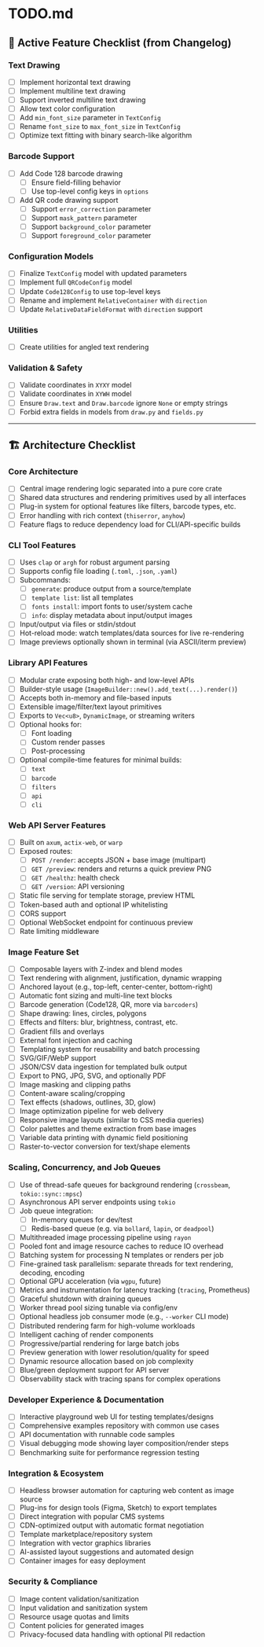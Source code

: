 # TODO.md

## 🚧 Active Feature Checklist (from Changelog)

### Text Drawing
- [ ] Implement horizontal text drawing
- [ ] Implement multiline text drawing
- [ ] Support inverted multiline text drawing
- [ ] Allow text color configuration
- [ ] Add `min_font_size` parameter in `TextConfig`
- [ ] Rename `font_size` to `max_font_size` in `TextConfig`
- [ ] Optimize text fitting with binary search-like algorithm

### Barcode Support
- [ ] Add Code 128 barcode drawing
  - [ ] Ensure field-filling behavior
  - [ ] Use top-level config keys in `options`
- [ ] Add QR code drawing support
  - [ ] Support `error_correction` parameter
  - [ ] Support `mask_pattern` parameter
  - [ ] Support `background_color` parameter
  - [ ] Support `foreground_color` parameter

### Configuration Models
- [ ] Finalize `TextConfig` model with updated parameters
- [ ] Implement full `QRCodeConfig` model
- [ ] Update `Code128Config` to use top-level keys
- [ ] Rename and implement `RelativeContainer` with `direction`
- [ ] Update `RelativeDataFieldFormat` with `direction` support

### Utilities
- [ ] Create utilities for angled text rendering

### Validation & Safety
- [ ] Validate coordinates in `XYXY` model
- [ ] Validate coordinates in `XYWH` model
- [ ] Ensure `Draw.text` and `Draw.barcode` ignore `None` or empty strings
- [ ] Forbid extra fields in models from `draw.py` and `fields.py`

---

## 🏗️ Architecture Checklist

### Core Architecture
- [ ] Central image rendering logic separated into a pure core crate
- [ ] Shared data structures and rendering primitives used by all interfaces
- [ ] Plug-in system for optional features like filters, barcode types, etc.
- [ ] Error handling with rich context (`thiserror`, `anyhow`)
- [ ] Feature flags to reduce dependency load for CLI/API-specific builds

### CLI Tool Features
- [ ] Uses `clap` or `argh` for robust argument parsing
- [ ] Supports config file loading (`.toml`, `.json`, `.yaml`)
- [ ] Subcommands:
  - [ ] `generate`: produce output from a source/template
  - [ ] `template list`: list all templates
  - [ ] `fonts install`: import fonts to user/system cache
  - [ ] `info`: display metadata about input/output images
- [ ] Input/output via files or stdin/stdout
- [ ] Hot-reload mode: watch templates/data sources for live re-rendering
- [ ] Image previews optionally shown in terminal (via ASCII/iterm preview)

### Library API Features
- [ ] Modular crate exposing both high- and low-level APIs
- [ ] Builder-style usage (`ImageBuilder::new().add_text(...).render()`)
- [ ] Accepts both in-memory and file-based inputs
- [ ] Extensible image/filter/text layout primitives
- [ ] Exports to `Vec<u8>`, `DynamicImage`, or streaming writers
- [ ] Optional hooks for:
  - [ ] Font loading
  - [ ] Custom render passes
  - [ ] Post-processing
- [ ] Optional compile-time features for minimal builds:
  - [ ] `text`
  - [ ] `barcode`
  - [ ] `filters`
  - [ ] `api`
  - [ ] `cli`

### Web API Server Features
- [ ] Built on `axum`, `actix-web`, or `warp`
- [ ] Exposed routes:
  - [ ] `POST /render`: accepts JSON + base image (multipart)
  - [ ] `GET /preview`: renders and returns a quick preview PNG
  - [ ] `GET /healthz`: health check
  - [ ] `GET /version`: API versioning
- [ ] Static file serving for template storage, preview HTML
- [ ] Token-based auth and optional IP whitelisting
- [ ] CORS support
- [ ] Optional WebSocket endpoint for continuous preview
- [ ] Rate limiting middleware

### Image Feature Set
- [ ] Composable layers with Z-index and blend modes
- [ ] Text rendering with alignment, justification, dynamic wrapping
- [ ] Anchored layout (e.g., top-left, center-center, bottom-right)
- [ ] Automatic font sizing and multi-line text blocks
- [ ] Barcode generation (Code128, QR, more via `barcoders`)
- [ ] Shape drawing: lines, circles, polygons
- [ ] Effects and filters: blur, brightness, contrast, etc.
- [ ] Gradient fills and overlays
- [ ] External font injection and caching
- [ ] Templating system for reusability and batch processing
- [ ] SVG/GIF/WebP support
- [ ] JSON/CSV data ingestion for templated bulk output
- [ ] Export to PNG, JPG, SVG, and optionally PDF
- [ ] Image masking and clipping paths
- [ ] Content-aware scaling/cropping
- [ ] Text effects (shadows, outlines, 3D, glow)
- [ ] Image optimization pipeline for web delivery
- [ ] Responsive image layouts (similar to CSS media queries)
- [ ] Color palettes and theme extraction from base images
- [ ] Variable data printing with dynamic field positioning
- [ ] Raster-to-vector conversion for text/shape elements

### Scaling, Concurrency, and Job Queues
- [ ] Use of thread-safe queues for background rendering (`crossbeam`, `tokio::sync::mpsc`)
- [ ] Asynchronous API server endpoints using `tokio`
- [ ] Job queue integration:
  - [ ] In-memory queues for dev/test
  - [ ] Redis-based queue (e.g. via `bollard`, `lapin`, or `deadpool`)
- [ ] Multithreaded image processing pipeline using `rayon`
- [ ] Pooled font and image resource caches to reduce IO overhead
- [ ] Batching system for processing N templates or renders per job
- [ ] Fine-grained task parallelism: separate threads for text rendering, decoding, encoding
- [ ] Optional GPU acceleration (via `wgpu`, future)
- [ ] Metrics and instrumentation for latency tracking (`tracing`, Prometheus)
- [ ] Graceful shutdown with draining queues
- [ ] Worker thread pool sizing tunable via config/env
- [ ] Optional headless job consumer mode (e.g., `--worker` CLI mode)
- [ ] Distributed rendering farm for high-volume workloads
- [ ] Intelligent caching of render components
- [ ] Progressive/partial rendering for large batch jobs
- [ ] Preview generation with lower resolution/quality for speed
- [ ] Dynamic resource allocation based on job complexity
- [ ] Blue/green deployment support for API server
- [ ] Observability stack with tracing spans for complex operations

### Developer Experience & Documentation
- [ ] Interactive playground web UI for testing templates/designs
- [ ] Comprehensive examples repository with common use cases
- [ ] API documentation with runnable code samples
- [ ] Visual debugging mode showing layer composition/render steps
- [ ] Benchmarking suite for performance regression testing

### Integration & Ecosystem
- [ ] Headless browser automation for capturing web content as image source
- [ ] Plug-ins for design tools (Figma, Sketch) to export templates
- [ ] Direct integration with popular CMS systems
- [ ] CDN-optimized output with automatic format negotiation
- [ ] Template marketplace/repository system
- [ ] Integration with vector graphics libraries
- [ ] AI-assisted layout suggestions and automated design
- [ ] Container images for easy deployment

### Security & Compliance
- [ ] Image content validation/sanitization
- [ ] Input validation and sanitization system
- [ ] Resource usage quotas and limits
- [ ] Content policies for generated images
- [ ] Privacy-focused data handling with optional PII redaction
